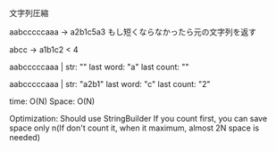 文字列圧縮

aabcccccaaa -> a2b1c5a3
もし短くならなかったら元の文字列を返す

abcc -> a1b1c2 < 4

aabcccccaaa
|
str: ""
last word: "a"
last count: ""

aabcccccaaa
     |
str: "a2b1"
last word: "c"
last count: "2"

time: O(N) Space: O(N)

Optimization: 
Should use StringBuilder
If you count first, you can save space only n(If don't count it, when it maximum, almost 2N space is needed)
